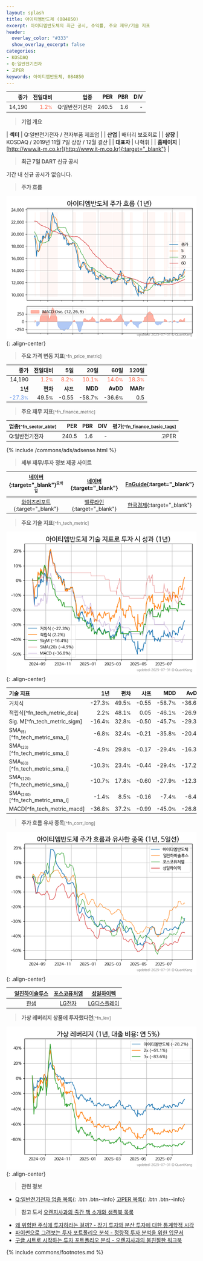 ```yaml
---
layout: splash
title: 아이티엠반도체 (084850)
excerpt: 아이티엠반도체의 최근 공시, 수익률, 주요 재무/기술 지표
header:
  overlay_color: "#333"
  show_overlay_excerpt: false
categories:
- KOSDAQ
- Q:일반전기전자
- 고PER
keywords: 아이티엠반도체, 084850
---
```


| **종가** | **전일대비** | **업종** | **PER** | **PBR** | **DIV** |
| -------: | -----------: | -------: | ------: | ------: | ------: |
| 14,190 | <span style="color: tomato">1.2<small>%</small></span> | Q:일반전기전자 | 240.5 | 1.6 | - |

<!-- more -->


> **기업 개요**<a id="company"></a>

| <span style="white-space:nowrap;">**섹터**</span> | Q:일반전기전자 / 전자부품 제조업 |
| <span style="white-space:nowrap;">**산업**</span> | 배터리 보호회로 |
| <span style="white-space:nowrap;">**상장**</span> | KOSDAQ / 2019년 11월 7일 상장 / 12월 결산 |
| <span style="white-space:nowrap;">**대표자**</span> | 나혁휘 |
| <span style="white-space:nowrap;">**홈페이지**</span> | [http://www.it-m.co.kr](http://www.it-m.co.kr){:target="_blank"} |


> **최근 7일 DART 신규 공시**<a id="dart"></a>

기간 내 신규 공시가 없습니다.


> **주가 흐름**<a id="price"></a>

![084850](/stock/images/084850.png){: .align-center}


> **주요 가격 변동 지표**<small>[^fn_price_metric]</small>

| **종가** | **전일대비** | **5일** | **20일** | **60일** | **120일** |
| -------: | -----------: | ------: | -------: | -------: | --------: |
| 14,190 | <span style="color: tomato">1.2<small>%</small></span> | <span style="color: tomato">8.2<small>%</small></span> | <span style="color: tomato">10.1<small>%</small></span> | <span style="color: tomato">14.0<small>%</small></span> | <span style="color: tomato">18.3<small>%</small></span> |
| **1년** | **편차** | **샤프** | **MDD** | **AvDD** | **MARr** |
| <span style="color: cornflowerblue">-27.3<small>%</small></span> | 49.5<small>%</small> | -0.55 | -58.7<small>%</small> | -36.6<small>%</small> | 0.5 |


> **주요 재무 지표**<small>[^fn_finance_metric]</small>

| **업종**<small>[^fn_sector_abbr]</small> | **PER** | **PBR** | **DIV** | **평가**<small>[^fn_finance_basic_tags]</small> |
| :--------------------------------------- | ------: | ------: | ------: | ----------------------------------------------: |
| Q:일반전기전자 | 240.5 | 1.6 | - | 고PER |



{% include /commons/ads/adsense.html %}

> **세부 재무/투자 정보 제공 사이트**

| [네이버](https://m.stock.naver.com/domestic/stock/084850/finance/summary){:target="_blank"}<sup><small>모바일</small></sup> | [네이버](https://finance.naver.com/item/coinfo.naver?code=084850){:target="_blank"} | [FnGuide](https://comp.fnguide.com/SVO2/ASP/SVD_Invest.asp?gicode=A084850&MenuYn=Y){:target="_blank"} |
| :---: | :---: | :---: |
| [와이즈리포트](https://comp.wisereport.co.kr/company/c1040001.aspx?cmp_cd=084850){:target="_blank"} | [밸류라인](https://www.valueline.co.kr/finance/summary/084850){:target="_blank"} | [한국경제](https://markets.hankyung.com/stock/084850/financial-summary){:target="_blank"} |


> **주요 기술 지표**<small>[^fn_tech_metric]</small>


![084850](/stock/images/084850_tech.png){: .align-center}

| **기술 지표** | **1년** | **편차** | **샤프** | **MDD** | **AvDD** |
| :------------ | ------: | -----------: | -------: | ------: | -------: |
| 거치식 | -27.3<small>%</small> | 49.5<small>%</small> | -0.55 | -58.7<small>%</small> | -36.6<small>%</small> |
| 적립식[^fn_tech_metric_dca] | 2.2<small>%</small> | 48.1<small>%</small> | 0.05 | -46.1<small>%</small> | -26.9<small>%</small> |
| Sig. M[^fn_tech_metric_sigm] | -16.4<small>%</small> | 32.8<small>%</small> | -0.50 | -45.7<small>%</small> | -29.3<small>%</small> |
| SMA<small><sub>(5)</sub></small>[^fn_tech_metric_sma_i] | -6.8<small>%</small> | 32.4<small>%</small> | -0.21 | -35.8<small>%</small> | -20.4<small>%</small> |
| SMA<small><sub>(20)</sub></small>[^fn_tech_metric_sma_i] | -4.9<small>%</small> | 29.8<small>%</small> | -0.17 | -29.4<small>%</small> | -16.3<small>%</small> |
| SMA<small><sub>(60)</sub></small>[^fn_tech_metric_sma_i] | -10.3<small>%</small> | 23.4<small>%</small> | -0.44 | -29.4<small>%</small> | -17.2<small>%</small> |
| SMA<small><sub>(120)</sub></small>[^fn_tech_metric_sma_i] | -10.7<small>%</small> | 17.8<small>%</small> | -0.60 | -27.9<small>%</small> | -12.3<small>%</small> |
| SMA<small><sub>(240)</sub></small>[^fn_tech_metric_sma_i] | -1.4<small>%</small> | 8.5<small>%</small> | -0.16 | -7.4<small>%</small> | -6.4<small>%</small> |
| MACD[^fn_tech_metric_macd] | -36.8<small>%</small> | 37.2<small>%</small> | -0.99 | -45.0<small>%</small> | -26.8<small>%</small> |


> **주가 흐름 유사 종목**<a id="corr"></a><small>[^fn_corr_long]</small>

![084850](/stock/images/084850_corr.png){: .align-center}

|       | [일진하이솔루스](/271940/) | [포스코퓨처엠](/003670/) | [성일하이텍](/365340/) |
| :---: | :------------------------------------: | :------------------------------------: | :------------------------------------: |
|       | [한샘](/009240/) | [LG전자](/066570/) | [LG디스플레이](/034220/) |


> **가상 레버리지 상품에 투자했다면**<a id="2x"></a><small>[^fn_lev]</small>

![084850](/stock/images/084850_2x.png){: .align-center}


> **관련 정보**

- [Q:일반전기전자 업종 목록](/stats/sector/kosdaq_업종_일반전기전자_종목/){: .btn .btn--info} [고PER 목록](/fn/fn_high_per/){: .btn .btn--info}

> **참고 도서** [오렌지사과의 출간 책 소개와 샘플북 목록](https://kongdori.tistory.com/691)

- [왜 위험한 주식에 투자하라는 걸까? - 장기 투자와 분산 투자에 대한 통계학적 시각](https://kongdori.tistory.com/421)
- [파이썬으로 그려보는 투자 포트폴리오 분석  - 정량적 투자 분석을 위한 입문서](https://kongdori.tistory.com/643)
- [구글 시트로 시작하는 투자 포트폴리오 분석 - 오렌지사과의 불친절한 워크북](https://kongdori.tistory.com/449)


{% include commons/footnotes.md %}